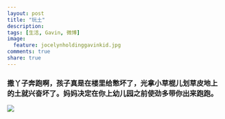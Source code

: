 ```yaml
---
layout: post
title: "玩土"
description: 
tags: [生活, Gavin, 微博]
image:
  feature: jocelynholdinggavinkid.jpg
comments: true
share: true
---
```


### 撒丫子奔跑啊，孩子真是在楼里给憋坏了，光拿小草棍儿划草皮地上的土就兴奋坏了。妈妈决定在你上幼儿园之前使劲多带你出来跑跑。 ###

![](http://i.imgur.com/7V82ly6.jpg)

